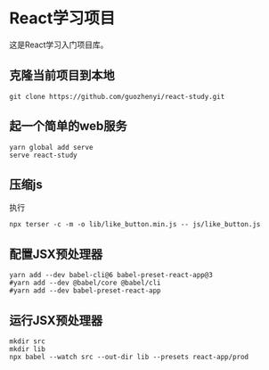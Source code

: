 # React学习项目

这是React学习入门项目库。

## 克隆当前项目到本地

```shell
git clone https://github.com/guozhenyi/react-study.git
```

## 起一个简单的web服务

```shell
yarn global add serve
serve react-study
```

## 压缩js

执行

```shell
npx terser -c -m -o lib/like_button.min.js -- js/like_button.js
```

## 配置JSX预处理器

```shell
yarn add --dev babel-cli@6 babel-preset-react-app@3
#yarn add --dev @babel/core @babel/cli
#yarn add --dev babel-preset-react-app
```

## 运行JSX预处理器

```shell
mkdir src
mkdir lib
npx babel --watch src --out-dir lib --presets react-app/prod
```





